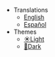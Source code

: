 <!-- _navbar.md -->

- Translations
  - [English](/)
  - [Español](/es/)
- Themes
  - [☀️Light](#light)
  - [🌙Dark](#dark)